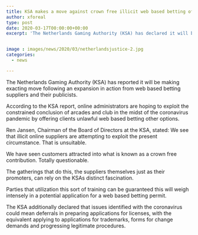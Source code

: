 ```yaml
---
title: KSA makes a move against crown free illicit web based betting offerings
author: xforeal 
type: post
date: 2020-03-17T00:00:00+00:00
excerpt: 'The Netherlands Gaming Authority (KSA) has declared it will be making severe move following an expansion in action from web based betting suppliers and their advertisers '


image : images/news/2020/03/netherlandsjustice-2.jpg
categories:
  - news

---
```

The Netherlands Gaming Authority (KSA) has reported it will be making exacting move following an expansion in action from web based betting suppliers and their publicists. 

According to the KSA report, online administrators are hoping to exploit the constrained conclusion of arcades and club in the midst of the coronavirus pandemic by offering clients unlawful web based betting other options. 

Ren Jansen, Chairman of the Board of Directors at the KSA, stated: We see that illicit online suppliers are attempting to exploit the present circumstance. That is unsuitable. 

We have seen customers attracted into what is known as a crown free contribution. Totally questionable. 

The gatherings that do this, the suppliers themselves just as their promoters, can rely on the KSAs distinct fascination. 

Parties that utilization this sort of training can be guaranteed this will weigh intensely in a potential application for a web based betting permit. 

The KSA additionally declared that issues identified with the coronavirus could mean deferrals in preparing applications for licenses, with the equivalent applying to applications for trademarks, forms for change demands and progressing legitimate procedures.